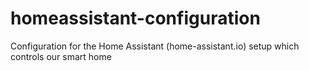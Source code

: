 # homeassistant-configuration
Configuration for the Home Assistant (home-assistant.io) setup which controls our smart home
